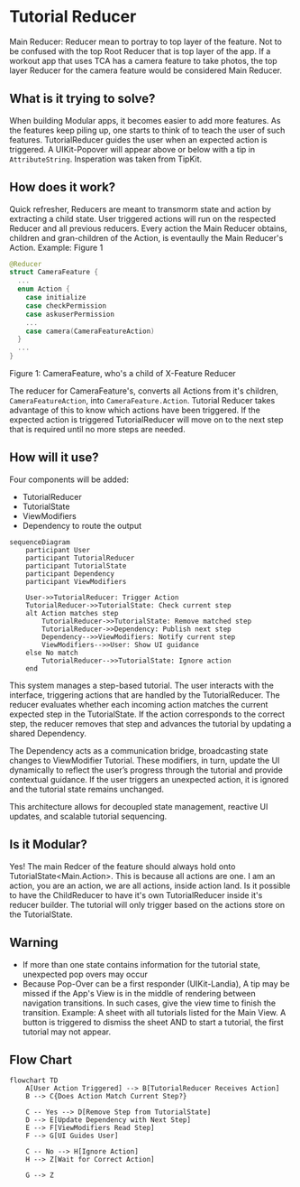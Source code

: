 # Tutorial Reducer

Main Reducer: Reducer mean to portray to top layer of the feature. Not to be confused with the top Root Reducer that is top layer of the app. If a workout app that uses TCA has a camera feature to take photos, the top layer Reducer for the camera feature would be considered Main Reducer.

## What is it trying to solve? 

When building Modular apps, it becomes easier to add more features. As the features keep piling up, one starts to think of to teach the user of such features. TutorialReducer guides the user when an expected action is triggered. A UIKit-Popover will appear above or below with a tip in `AttributeString`. Insperation was taken from TipKit. 

## How does it work?

Quick refresher,  Reducers are meant to transmorm state and action by extracting a child state. User triggered actions will run on the respected Reducer and all previous reducers. Every action the Main Reducer obtains, children and gran-children of the Action, is eventaully the Main Reducer's Action. 
Example: Figure 1

```swift
@Reducer
struct CameraFeature {
  ...
  enum Action {
    case initialize
    case checkPermission
    case askuserPermission
    ...
    case camera(CameraFeatureAction)
  }
  ...
}
```

Figure 1: CameraFeature, who's a child of X-Feature Reducer

The reducer for CameraFeature's, converts all Actions from it's children, `CameraFeatureAction`, into `CameraFeature.Action`. Tutorial Reducer takes advantage of this to know which actions have been triggered. If the expected action is triggered TutorialReducer will move on to the next step that is required until no more steps are needed. 

## How will it use? 

Four components will be added:

- TutorialReducer
- TutorialState<Action>
- ViewModifiers
- Dependency to route the output

```mermaid
sequenceDiagram
    participant User
    participant TutorialReducer
    participant TutorialState
    participant Dependency
    participant ViewModifiers

    User->>TutorialReducer: Trigger Action
    TutorialReducer->>TutorialState: Check current step
    alt Action matches step
        TutorialReducer->>TutorialState: Remove matched step
        TutorialReducer->>Dependency: Publish next step
        Dependency-->>ViewModifiers: Notify current step
        ViewModifiers-->>User: Show UI guidance
    else No match
        TutorialReducer-->>TutorialState: Ignore action
    end
```



This system manages a step-based tutorial. The user interacts with the interface, triggering actions that are handled by the TutorialReducer. The reducer evaluates whether each incoming action matches the current expected step in the TutorialState<Action>. If the action corresponds to the correct step, the reducer removes that step and advances the tutorial by updating a shared Dependency.

The Dependency acts as a communication bridge, broadcasting state changes to ViewModifier Tutorial. These modifiers, in turn, update the UI dynamically to reflect the user’s progress through the tutorial and provide contextual guidance. If the user triggers an unexpected action, it is ignored and the tutorial state remains unchanged.

This architecture allows for decoupled state management, reactive UI updates, and scalable tutorial sequencing.

## Is it Modular?

Yes! The main Redcer of the feature should always hold onto TutorialState<Main.Action>. This is because all actions are one. I am an action, you are an action, we are all actions, inside action land. Is it possible to have the ChildReducer to have it's own TutorialReducer inside it's reducer builder. The tutorial will only trigger based on the actions store on the TutorialState<Action>.

## **Warning**

- If more than one state contains information for the tutorial state, unexpected pop overs may occur
- Because Pop-Over can be a first responder (UIKit-Landia), A tip may be missed if the App's View is in the middle of rendering between navigation transitions. In such cases, give the view time to finish the transition. Example: A sheet with all tutorials listed for the Main View. A button is triggered to dismiss the sheet AND to start a tutorial, the first tutorial may not appear.

## Flow Chart

```mermaid
flowchart TD
    A[User Action Triggered] --> B[TutorialReducer Receives Action]
    B --> C{Does Action Match Current Step?}
    
    C -- Yes --> D[Remove Step from TutorialState]
    D --> E[Update Dependency with Next Step]
    E --> F[ViewModifiers Read Step]
    F --> G[UI Guides User]

    C -- No --> H[Ignore Action]
    H --> Z[Wait for Correct Action]

    G --> Z
```





